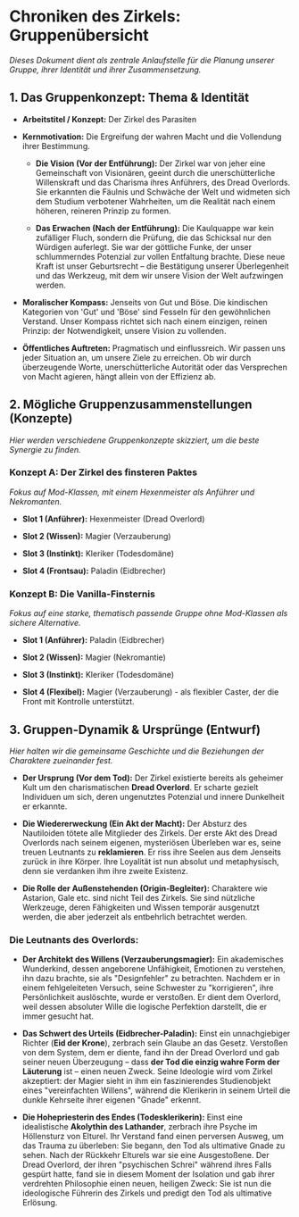 # Chroniken des Zirkels: Gruppenübersicht

_Dieses Dokument dient als zentrale Anlaufstelle für die Planung unserer Gruppe, ihrer Identität und ihrer Zusammensetzung._

## 1. Das Gruppenkonzept: Thema & Identität

- **Arbeitstitel / Konzept:** Der Zirkel des Parasiten
    
- **Kernmotivation:** Die Ergreifung der wahren Macht und die Vollendung ihrer Bestimmung.
    
    - **Die Vision (Vor der Entführung):** Der Zirkel war von jeher eine Gemeinschaft von Visionären, geeint durch die unerschütterliche Willenskraft und das Charisma ihres Anführers, des Dread Overlords. Sie erkannten die Fäulnis und Schwäche der Welt und widmeten sich dem Studium verbotener Wahrheiten, um die Realität nach einem höheren, reineren Prinzip zu formen.
        
    - **Das Erwachen (Nach der Entführung):** Die Kaulquappe war kein zufälliger Fluch, sondern die Prüfung, die das Schicksal nur den Würdigen auferlegt. Sie war der göttliche Funke, der unser schlummerndes Potenzial zur vollen Entfaltung brachte. Diese neue Kraft ist unser Geburtsrecht – die Bestätigung unserer Überlegenheit und das Werkzeug, mit dem wir unsere Vision der Welt aufzwingen werden.
        
- **Moralischer Kompass:** Jenseits von Gut und Böse. Die kindischen Kategorien von 'Gut' und 'Böse' sind Fesseln für den gewöhnlichen Verstand. Unser Kompass richtet sich nach einem einzigen, reinen Prinzip: der Notwendigkeit, unsere Vision zu vollenden.
    
- **Öffentliches Auftreten:** Pragmatisch und einflussreich. Wir passen uns jeder Situation an, um unsere Ziele zu erreichen. Ob wir durch überzeugende Worte, unerschütterliche Autorität oder das Versprechen von Macht agieren, hängt allein von der Effizienz ab.
    

## 2. Mögliche Gruppenzusammenstellungen (Konzepte)

_Hier werden verschiedene Gruppenkonzepte skizziert, um die beste Synergie zu finden._

### **Konzept A: Der Zirkel des finsteren Paktes**

_Fokus auf Mod-Klassen, mit einem Hexenmeister als Anführer und Nekromanten._

- **Slot 1 (Anführer):** Hexenmeister (Dread Overlord)
    
- **Slot 2 (Wissen):** Magier (Verzauberung)
    
- **Slot 3 (Instinkt):** Kleriker (Todesdomäne)
    
- **Slot 4 (Frontsau):** Paladin (Eidbrecher)
    

### **Konzept B: Die Vanilla-Finsternis**

_Fokus auf eine starke, thematisch passende Gruppe ohne Mod-Klassen als sichere Alternative._

- **Slot 1 (Anführer):** Paladin (Eidbrecher)
    
- **Slot 2 (Wissen):** Magier (Nekromantie)
    
- **Slot 3 (Instinkt):** Kleriker (Todesdomäne)
    
- **Slot 4 (Flexibel):** Magier (Verzauberung) - als flexibler Caster, der die Front mit Kontrolle unterstützt.
    

## 3. Gruppen-Dynamik & Ursprünge (Entwurf)

_Hier halten wir die gemeinsame Geschichte und die Beziehungen der Charaktere zueinander fest._

- **Der Ursprung (Vor dem Tod):** Der Zirkel existierte bereits als geheimer Kult um den charismatischen **Dread Overlord**. Er scharte gezielt Individuen um sich, deren ungenutztes Potenzial und innere Dunkelheit er erkannte.
    
- **Die Wiedererweckung (Ein Akt der Macht):** Der Absturz des Nautiloiden tötete alle Mitglieder des Zirkels. Der erste Akt des Dread Overlords nach seinem eigenen, mysteriösen Überleben war es, seine treuen Leutnants zu **reklamieren**. Er riss ihre Seelen aus dem Jenseits zurück in ihre Körper. Ihre Loyalität ist nun absolut und metaphysisch, denn sie verdanken ihm ihre zweite Existenz.
    
- **Die Rolle der Außenstehenden (Origin-Begleiter):** Charaktere wie Astarion, Gale etc. sind nicht Teil des Zirkels. Sie sind nützliche Werkzeuge, deren Fähigkeiten und Wissen temporär ausgenutzt werden, die aber jederzeit als entbehrlich betrachtet werden.
    

### Die Leutnants des Overlords:

- **Der Architekt des Willens (Verzauberungsmagier):** Ein akademisches Wunderkind, dessen angeborene Unfähigkeit, Emotionen zu verstehen, ihn dazu brachte, sie als "Designfehler" zu betrachten. Nachdem er in einem fehlgeleiteten Versuch, seine Schwester zu "korrigieren", ihre Persönlichkeit auslöschte, wurde er verstoßen. Er dient dem Overlord, weil dessen absoluter Wille die logische Perfektion darstellt, die er immer gesucht hat.
    
- **Das Schwert des Urteils (Eidbrecher-Paladin):** Einst ein unnachgiebiger Richter (**Eid der Krone**), zerbrach sein Glaube an das Gesetz. Verstoßen von dem System, dem er diente, fand ihn der Dread Overlord und gab seiner neuen Überzeugung – dass **der Tod die einzig wahre Form der Läuterung** ist – einen neuen Zweck. Seine Ideologie wird vom Zirkel akzeptiert: der Magier sieht in ihm ein faszinierendes Studienobjekt eines "vereinfachten Willens", während die Klerikerin in seinem Urteil die dunkle Kehrseite ihrer eigenen "Gnade" erkennt.
    
- **Die Hohepriesterin des Endes (Todesklerikerin):** Einst eine idealistische **Akolythin des Lathander**, zerbrach ihre Psyche im Höllensturz von Elturel. Ihr Verstand fand einen perversen Ausweg, um das Trauma zu überleben: Sie begann, den Tod als ultimative Gnade zu sehen. Nach der Rückkehr Elturels war sie eine Ausgestoßene. Der Dread Overlord, der ihren "psychischen Schrei" während ihres Falls gespürt hatte, fand sie in diesem Moment der Isolation und gab ihrer verdrehten Philosophie einen neuen, heiligen Zweck: Sie ist nun die ideologische Führerin des Zirkels und predigt den Tod als ultimative Erlösung.